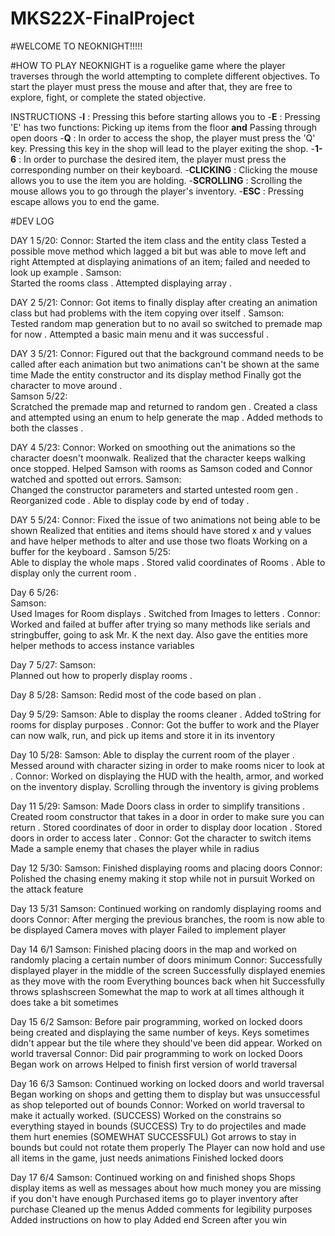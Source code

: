 # MKS22X-FinalProject

#WELCOME TO NEOKNIGHT!!!!!

#HOW TO PLAY
NEOKNIGHT is a roguelike game where the player traverses through the world attempting to complete different objectives. To start the player must press the mouse and after that, they are free to explore, fight, or complete the stated objective.

INSTRUCTIONS
-**I** : Pressing this before starting allows you to
-**E** : Pressing 'E' has two functions: Picking up items from the floor **and** Passing through open doors
-**Q** : In order to access the shop, the player must press the 'Q' key. Pressing this key in the shop will lead to the player exiting the shop.
 -**1-6** : In order to purchase the desired item, the player must press the corresponding number on their keyboard.
-**CLICKING** : Clicking the mouse allows you to use the item you are holding.
-**SCROLLING** : Scrolling the mouse allows you to go through the player's inventory.
-**ESC** : Pressing escape allows you to end the game.

#DEV LOG

DAY 1 5/20:
Connor:
Started the item class and the entity class
Tested a possible move method which lagged a bit but was able to move left and right
Attempted at displaying animations of an item; failed and needed to look up example .
Samson:  
Started the rooms class .
Attempted displaying array .

DAY 2 5/21:
Connor:
Got items to finally display after creating an animation class but had problems with the item copying over itself .
Samson:  
Tested random map generation but to no avail so switched to premade map for now .
Attempted a basic main menu and it was successful .

DAY 3 5/21:
Connor:
Figured out that the background command needs to be called after each animation but two animations can't be shown at the same
time
Made the entity constructor and its display method
Finally got the character to move around .    
Samson 5/22:    
Scratched the premade map and returned to random gen .
Created a class and attempted using an enum to help generate the map .
Added methods to both the classes .

DAY 4 5/23:
Connor:
Worked on smoothing out the animations so the character doesn't moonwalk. Realized that the character keeps walking once
stopped.
Helped Samson with rooms as Samson coded and Connor watched and spotted out errors.
Samson:  
Changed the constructor parameters and started untested room gen .
Reorganized code .
Able to display code by end of today .

DAY 5 5/24:
Connor:
Fixed the issue of two animations not being able to be shown
Realized that entities and items should have stored x and y values and have helper methods to alter and use those two floats
Working on a buffer for the keyboard .
Samson 5/25:  
Able to display the whole maps .
Stored valid coordinates of Rooms .
Able to display only the current room .

Day 6 5/26:  
Samson:  
Used Images for Room displays .
Switched from Images to letters .
Connor:
Worked and failed at buffer after trying so many methods like serials and stringbuffer, going to ask Mr. K the next day.
Also gave the entities more helper methods to access instance variables

Day 7 5/27:
Samson:  
Planned out how to properly display rooms .

Day 8 5/28:
Samson:
Redid most of the code based on plan .

Day 9 5/29:
Samson:
Able to display the rooms cleaner .
Added toString for rooms for display purposes .
Connor:
Got the buffer to work and the Player can now walk, run, and pick up items and store it in its inventory

Day 10 5/28:
Samson:
Able to display the current room of the player .
Messed around with character sizing in order to make rooms nicer to look at .
Connor:
Worked on displaying the HUD with the health, armor, and worked on the inventory display. Scrolling through the inventory is
giving problems

Day 11 5/29:
Samson:
Made Doors class in order to simplify transitions .
Created room constructor that takes in a door in order to make sure you can return .
Stored coordinates of door in order to display door location .
Stored doors in order to access later .
Connor:
Got the character to switch items
Made a sample enemy that chases the player while in radius

Day 12 5/30:
Samson:
Finished displaying rooms and placing doors
Connor:
Polished the chasing enemy making it stop while not in pursuit
Worked on the attack feature

Day 13 5/31
Samson:
Continued working on randomly displaying rooms and doors
Connor:
After merging the previous branches, the room is now able to be displayed
Camera moves with player
Failed to implement player

Day 14 6/1
Samson:
Finished placing doors in the map and worked on randomly placing a certain number of doors minimum
Connor:
Successfully displayed player in the middle of the screen
Successfully displayed enemies as they move with the room
Everything bounces back when hit
Successfully throws splashscreen
Somewhat the map to work at all times although it does take a bit sometimes

Day 15 6/2
Samson:
Before pair programming, worked on locked doors being created and displaying the same number of keys.
Keys sometimes didn't appear but the tile where they should've been did appear.
Worked on world traversal
Connor:
Did pair programming to work on locked Doors
Began work on arrows
Helped to finish first version of world traversal

Day 16 6/3
Samson:
Continued working on locked doors and world traversal
Began working on shops and getting them to display but was unsuccessful as shop teleported out of bounds
Connor:
Worked on world traversal to make it actually worked. (SUCCESS)
Worked on the constrains so everything stayed in bounds (SUCCESS)
Try to do projectiles and made them hurt enemies (SOMEWHAT SUCCESSFUL)
Got arrows to stay in bounds but could not rotate them properly
The Player can now hold and use all items in the game, just needs animations
Finished locked doors

Day 17 6/4
Samson:
Continued working on and finished shops
Shops display items as well as messages about how much money you are missing if you don't have enough
Purchased items go to player inventory after purchase
Cleaned up the menus
Added comments for legibility purposes
Added instructions on how to play
Added end Screen after you win
